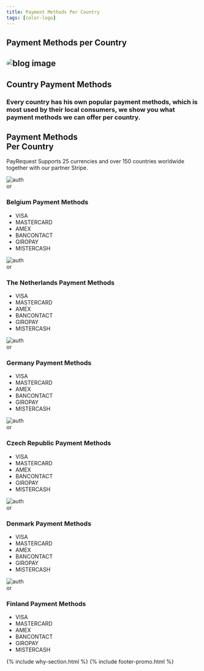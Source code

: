 ```yaml
---
title: Payment Methods Per Country
tags: [color-logo]
---
```


<section class="breadcrumb-area">
         <div class="breadcrumb-shape"></div>
         <div class="container">
            <div class="row">
               <div class="col-lg-12">
                  <div class="breadcrumb-inn">
                     <div class="section-title wow fadeInUp" data-wow-duration="1s" data-wow-delay="0.3s" style="visibility: visible; animation-duration: 1s; animation-delay: 0.3s; animation-name: fadeInUp;">
                       <h2>Payment Methods per <span>Country</span></h2>
                     </div>
                  </div>
               </div>
            </div>
         </div>
</section>

<section class="about-page-section section_100">
         <div class="container">
            <div class="row">
               <div class="col-lg-12">
                  
</div>
            </div>
            <div class="row align-items-center">
               <div class="col-lg-5 lg-1">
                  <div class="about-page-left wow fadeInLeft" data-wow-duration="1s" data-wow-delay="0.5s" style="visibility: visible; animation-duration: 1s; animation-delay: 0.5s; animation-name: fadeInLeft;">
                     <h2 class="mr-5"><div class="">
 <img src="https://i.imgur.com/UEQ2Lot.png" alt="blog image" style="
    border-radius: 20px;
">
                     </div></h2>
                  </div>
               </div>
               <div class="col-lg-6">
                  <div class="about-page-text wow fadeInRight" data-wow-duration="1s" data-wow-delay="0.6s" style="visibility: visible; animation-duration: 1s; animation-delay: 0.6s; animation-name: fadeInRight;">
                     <div class="section-title wow fadeInUp" data-wow-duration="1s" data-wow-delay="0.3s" style="visibility: visible; animation-duration: 1s; animation-delay: 0.3s; animation-name: fadeInUp;">
                     <h2>Country 
<span>Payment Methods</span>

</h2>
                  </div>

<h3>Every country has his own popular payment methods, which is most used by their local consumers, we show you what payment methods we can offer per country.
</h3>
                  </div>
               </div>
            </div>
         </div>
      </section>



 <section class="blog-section section_100">
         <div class="container">
            <div class="row align-items-center">
               <div class="col-lg-5 col-md-12">
                  <div class="section-title wow fadeInLeft" data-wow-duration="1s" data-wow-delay="0.3s" style="visibility: visible; animation-duration: 1s; animation-delay: 0.3s; animation-name: fadeInLeft;">
                     <h2><span>Payment Methods</span><br> Per Country</h2>
                  </div>
               </div>
               <div class="col-lg-7 col-md-12">
                  <div class="section-para wow fadeInRight" data-wow-duration="1s" data-wow-delay="0.4s" style="visibility: visible; animation-duration: 1s; animation-delay: 0.4s; animation-name: fadeInRight;">
                     <p>PayRequest Supports 25 currencies and over 150 countries worldwide together with our partner Stripe.</p>
                  </div>
               </div>
            </div>




<div class="row" style="
">
    
    
<style>
.meta-image img {
    max-width: 50px;
}
</style>
    
    
<div class="col-lg-4 col-md-6">
<div class="blog-item wow fadeInLeft" data-wow-duration="1s" data-wow-delay="0.3s" style="animation-duration: 1s; animation-delay: 0.3s; animation-name: fadeInLeft; visibility: visible;">
                     
<div class="blog-desc">
                        <div class="meta-image">
                           <div class="">
                              <img src="https://svgur.com/i/QTV.svg" alt="author" style="
    min-width: 50px;
">
                           </div>
                           <div class="tags">
                              



<h3>Belgium Payment Methods</h3>
                           </div>
                        </div>
                        <div class="blog-text choose-left">
                           
<ul>
                        <li><i class="fa fa-check-square-o"></i>VISA</li>
                        <li><i class="fa fa-check-square-o"></i>MASTERCARD</li>
                        <li><i class="fa fa-check-square-o"></i>AMEX
</li>
                        <li><i class="fa fa-check-square-o"></i>BANCONTACT</li>
                        <li><i class="fa fa-check-square-o"></i>GIROPAY</li>
                        <li><i class="fa fa-check-square-o"></i>MISTERCASH</li>
                     </ul>


</div>
                     </div>
                  </div>
               </div>



<div class="col-lg-4 col-md-6">
                  <div class="blog-item wow fadeInLeft" data-wow-duration="1s" data-wow-delay="0.3s" style="animation-duration: 1s; animation-delay: 0.3s; animation-name: fadeInLeft; visibility: visible;">
                     
<div class="blog-desc">
                        <div class="meta-image">
                           <div class="">
                              <img src="https://payspacelv.com/wp-content/uploads/2018/09/netherlands.svg" alt="author" style="
    min-width: 50px;
">
                           </div>
                           <div class="tags">
                              



<h3>The Netherlands Payment Methods</h3>
                           </div>
                        </div>
                        <div class="blog-text choose-left">
                           
<ul>
                        <li><i class="fa fa-check-square-o"></i>VISA</li>
                        <li><i class="fa fa-check-square-o"></i>MASTERCARD</li>
                        <li><i class="fa fa-check-square-o"></i>AMEX
</li>
                        <li><i class="fa fa-check-square-o"></i>BANCONTACT</li>
                        <li><i class="fa fa-check-square-o"></i>GIROPAY</li>
                        <li><i class="fa fa-check-square-o"></i>MISTERCASH</li>
                     </ul>


</div>
                     </div>
                  </div>
               </div>


<div class="col-lg-4 col-md-6">
                  <div class="blog-item wow fadeInLeft" data-wow-duration="1s" data-wow-delay="0.3s" style="animation-duration: 1s; animation-delay: 0.3s; animation-name: fadeInLeft; visibility: visible;">
                     
<div class="blog-desc">
                        <div class="meta-image">
                           <div class="">
                              <img src="https://payspacelv.com/wp-content/uploads/2018/09/germany.svg" alt="author" style="
    min-width: 50px;
">
                           </div>
                           <div class="tags">
                              



<h3>Germany Payment Methods</h3>
                           </div>
                        </div>
                        <div class="blog-text choose-left">
                           
<ul>
                        <li><i class="fa fa-check-square-o"></i>VISA</li>
                        <li><i class="fa fa-check-square-o"></i>MASTERCARD</li>
                        <li><i class="fa fa-check-square-o"></i>AMEX
</li>
                        <li><i class="fa fa-check-square-o"></i>BANCONTACT</li>
                        <li><i class="fa fa-check-square-o"></i>GIROPAY</li>
                        <li><i class="fa fa-check-square-o"></i>MISTERCASH</li>
                     </ul>


</div>
                     </div>
                  </div>
               </div>
               <div class="col-lg-4 col-md-6">
                  <div class="blog-item wow fadeInLeft" data-wow-duration="1s" data-wow-delay="0.3s" style="animation-duration: 1s; animation-delay: 0.3s; animation-name: fadeInLeft; visibility: visible;">
                     
<div class="blog-desc">
                        <div class="meta-image">
                           <div class="">
                              <img src="https://payspacelv.com/wp-content/uploads/2018/09/czech-republic.svg" alt="author" style="
    min-width: 50px;
">
                           </div>
                           <div class="tags">
                              



<h3>Czech Republic Payment Methods</h3>
                           </div>
                        </div>
                        <div class="blog-text choose-left">
                           
<ul>
                        <li><i class="fa fa-check-square-o"></i>VISA</li>
                        <li><i class="fa fa-check-square-o"></i>MASTERCARD</li>
                        <li><i class="fa fa-check-square-o"></i>AMEX
</li>
                        <li><i class="fa fa-check-square-o"></i>BANCONTACT</li>
                        <li><i class="fa fa-check-square-o"></i>GIROPAY</li>
                        <li><i class="fa fa-check-square-o"></i>MISTERCASH</li>
                     </ul>


</div>
                     </div>
                  </div>
               </div>

<div class="col-lg-4 col-md-6">
                  <div class="blog-item wow fadeInLeft" data-wow-duration="1s" data-wow-delay="0.3s" style="animation-duration: 1s; animation-delay: 0.3s; animation-name: fadeInLeft; visibility: visible;">
                     
<div class="blog-desc">
                        <div class="meta-image">
                           <div class="">
                              <img src="https://payspacelv.com/wp-content/uploads/2018/09/denmark.svg" alt="author" style="
    min-width: 50px;
">
                           </div>
                           <div class="tags">
                              



<h3>Denmark Payment Methods</h3>
                           </div>
                        </div>
                        <div class="blog-text choose-left">
                           
<ul>
                        <li><i class="fa fa-check-square-o"></i>VISA</li>
                        <li><i class="fa fa-check-square-o"></i>MASTERCARD</li>
                        <li><i class="fa fa-check-square-o"></i>AMEX
</li>
                        <li><i class="fa fa-check-square-o"></i>BANCONTACT</li>
                        <li><i class="fa fa-check-square-o"></i>GIROPAY</li>
                        <li><i class="fa fa-check-square-o"></i>MISTERCASH</li>
                     </ul>


</div>
                     </div>
                  </div>
               </div>


<div class="col-lg-4 col-md-6">
                  <div class="blog-item wow fadeInLeft" data-wow-duration="1s" data-wow-delay="0.3s" style="animation-duration: 1s; animation-delay: 0.3s; animation-name: fadeInLeft; visibility: visible;">
                     
<div class="blog-desc">
                        <div class="meta-image">
                           <div class="">
                              <img src="https://payspacelv.com/wp-content/uploads/2018/09/finland.svg" alt="author" style="
    min-width: 50px;
">
                           </div>
                           <div class="tags">
                              



<h3>Finland Payment Methods</h3>
                           </div>
                        </div>
                        <div class="blog-text choose-left">
                           
<ul>
                        <li><i class="fa fa-check-square-o"></i>VISA</li>
                        <li><i class="fa fa-check-square-o"></i>MASTERCARD</li>
                        <li><i class="fa fa-check-square-o"></i>AMEX
</li>
                        <li><i class="fa fa-check-square-o"></i>BANCONTACT</li>
                        <li><i class="fa fa-check-square-o"></i>GIROPAY</li>
                        <li><i class="fa fa-check-square-o"></i>MISTERCASH</li>
                     </ul>


</div>
                     </div>
                  </div>
               </div>
               


  </div>


</div>
</section>


{% include why-section.html %}
{% include footer-promo.html %}